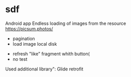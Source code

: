 # sdf
Android app
Endless loading of images from the resource https://picsum.photos/
+ pagination
+ load image local disk
- refresh "like" fragment whith button(
- no test

Used additional library":
Glide
retrofit
